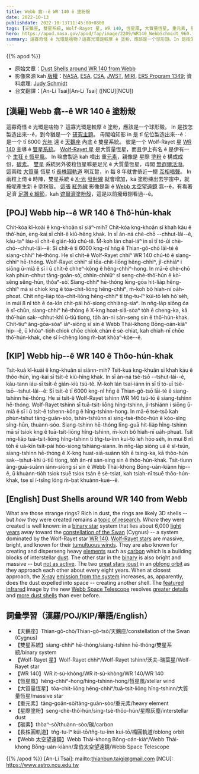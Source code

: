 ```yaml
---
title: Webb 翕--ê WR 140 ê 塗粉殼
date: 2022-10-13
publishdate: 2022-10-13T11:45:00+0800
tags: [天鵝座, 雙星系統, Wolf-Rayet 星, WR 140, 恆星風, 大質量恆星, 重元素, 星際塗粉, 碳素, 長株圓軌道, Webb 太空望遠鏡]
hero: https://apod.nasa.gov/apod/fap/image/2209/WR140_WebbSchmidt_960.jpg
summary: 這寡奇怪 ê 光環是啥物？這寡光環是較厚 ê 塗粉，應該是一个球形殼。In 是按怎製造出來--ê，到今猶是一个研究主題。
---
```


{{% apod %}}

- 原始文章：[Dust Shells around WR 140 from Webb](https://apod.nasa.gov/apod/ap221013.html)
- 影像來源 kah [版權][copyright]：[NASA](https://www.nasa.gov/), [ESA](https://www.esa.int/), [CSA](https://www.asc-csa.gc.ca/eng/), [JWST](https://webb.nasa.gov/), [MIRI](https://webb.nasa.gov/content/observatory/instruments/miri.html), [ERS Program 1349](https://www.stsci.edu/jwst/science-execution/approved-programs/dd-ers/program-1349); 資料處理: [Judy Schmidt](https://www.flickr.com/photos/geckzilla/)
- 台文翻譯：[An-Li Tsai][An-Li Tsai] ([NCU][NCU])

## [漢羅] Webb 翕--ê WR 140 ê 塗粉殼
這寡奇怪 ê 光環是啥物？
這寡光環是較厚 ê 塗粉，應該是一个球形殼。
In 是按怎製造出來--ê，到今猶是一个 [研究主題][topic of research]。
毋閣咱知影 in 是 tī 佗位製造出來--ê：是一个 tī 6000 [光年][light years] 遠 ê [天鵝座][constellation of the Swan] 內底 ê 雙星系統。
彼是一个 Wolf-Rayet 星 [WR 140][WR 140] 主導 ê [雙星系統][binary star]。
[Wolf-Rayet 星][Wolf-Rayet stars] 是大質量恆星，而且伊上有名 ê 是伊有一个 [生狂 ê 恆星風][tumultuous winds]。
In 嘛會製造 kah 噴出 重[元素][elements]，親像是 星際 [塗粉][dust] ê 構成成份，[碳素][carbon]。
[雙星][binary] 系統另外彼粒恆星嘛是足光 ê 大質量恆星，毋閣 [無遐爾活潑][not as active]。
這兩粒 [大質量][great stars] 恆星 tī [長株圓軌道][oblong orbit] 咧互踅，in 每 8 年就會倚近一擺 [互相唱聲][joust]。
In 兩粒上倚 ê 時陣，雙星系統 ê [X-光][X-ray] [發射線][emission from the system] 就會增加，kā 塗粉捒出去宇宙中，就按呢產生新 ê 塗粉殼。
[這張][featured] [紅外線][infrared] 影像是新 ê [Webb 太空望遠鏡][Webb Space Telescope] 翕--ê，有看著足濟 [足讚 ê 細節][greater details]，kah [遮爾濟塗粉殼][more dust shells]，這是以前攏毋捌看過--ê。

## [POJ] Webb hip--ê WR 140 ê Thô͘-hún-khak
Chit-kóa kî-koài ê kng-khoân sī siáⁿ-mih?
Chit-kóa kng-khoân sī khah kāu ê thô͘-hún, èng-kai sī chi̍t-ê kiû-hêng khak.
In sī án-ná chè-chō --chhut-lâi--ê, kàu-taⁿ iáu-sī chi̍t-ê gián-kiù chú-tê.
M̄-koh lán chai-iáⁿ in sī tī tó-ūi chè-chō--chhut-lâi--ê: Sī chi̍t-ê tī 6000 kng-nî hn̄g ê Thian-gô-chō lāi-té ê siang-chhiⁿ hē-thóng.
He sī chi̍t-ê Wolf-Rayet chhiⁿ WR 140 chú-tō ê siang-chhiⁿ hē-thóng.
Wolf-Rayet chhiⁿ sī tōa-chit-liōng hêng-chhiⁿ, jî-chhiáⁿ i siōng ū-miâ ê sī i ū chi̍t-ê chheⁿ-kông ê hêng-chhiⁿ-hong.
In mā-ē chè-chō kah phùn-chhut tāng-goân-sò͘, chhin-chhiūⁿ sī seng-chè-thô͘-hún ê kò͘-sêng sêng-hūn, thòaⁿ-sò͘.
Siang-chhiⁿ hē-thóng lēng-gōa hit-lia̍p hêng-chhiⁿ mā sī chiok kng ê tōa-chit-liōng hêng-chhiⁿ, m̄-koh bô hiah-nī oa̍h-phoat.
Chit nn̄g-lia̍p tōa-chit-liōng hêng-chhiⁿ tī tn̂g-tu-îⁿ kúi-tō leh hō͘ se̍h, in múi 8 nî to̍h ē óa-kīn chi̍t-pái hō͘-siong chhiàng-siaⁿ.
In nn̄g-la̍p siōng óa ê sî-chūn, siang-chhiⁿ hē-thóng ê X-kng hoat-siā-sòaⁿ to̍h ē cheng-ka, kā thô͘-hún sak--chhut-khì ú-tiū tiong, to̍h án-ni sán-seng sin ê thô͘-hún-khak.
Chit-tiuⁿ âng-gōa-sòaⁿ iáⁿ-siōng sī sin ê Webb Thài-khong Bōng-oán-kiàⁿ hip--ê, ū khòaⁿ-tio̍h chiok chōe chiok chán ê sè-chiat, kah chiah-nī chōe thô͘-hún-khak, che sī í-chêng lóng m̄-bat khòaⁿ-kòe--ê.


## [KIP] Webb hip--ê WR 140 ê Thôo-hún-khak
Tsit-kuá kî-kuài ê kng-khuân sī siánn-mih?
Tsit-kuá kng-khuân sī khah kāu ê thôo-hún, ìng-kai sī tsi̍t-ê kiû-hîng khak.
In sī án-ná tsè-tsō --tshut-lâi--ê, kàu-tann iáu-sī tsi̍t-ê gián-kiù tsú-tê.
M̄-koh lán tsai-iánn in sī tī tó-uī tsè-tsō--tshut-lâi--ê: Sī tsi̍t-ê tī 6000 kng-nî hn̄g ê Thian-gô-tsō lāi-té ê siang-tshinn hē-thóng.
He sī tsi̍t-ê Wolf-Rayet tshinn WR 140 tsú-tō ê siang-tshinn hē-thóng.
Wolf-Rayet tshinn sī tuā-tsit-liōng hîng-tshinn, jî-tshiánn i siōng ū-miâ ê sī i ū tsi̍t-ê tshenn-kông ê hîng-tshinn-hong.
In mā-ē tsè-tsō kah phùn-tshut tāng-guân-sòo, tshin-tshiūnn sī sing-tsè-thôo-hún ê kòo-sîng sîng-hūn, thuànn-sòo.
Siang-tshinn hē-thóng līng-guā hit-lia̍p hîng-tshinn mā sī tsiok kng ê tuā-tsit-liōng hîng-tshinn, m̄-koh bô hiah-nī ua̍h-phuat.
Tsit nn̄g-lia̍p tuā-tsit-liōng hîng-tshinn tī tn̂g-tu-înn kuí-tō leh hōo se̍h, in muí 8 nî to̍h ē uá-kīn tsi̍t-pái hōo-siong tshiàng-siann.
In nn̄g-la̍p siōng uá ê sî-tsūn, siang-tshinn hē-thóng ê X-kng huat-siā-suànn to̍h ē tsing-ka, kā thôo-hún sak--tshut-khì ú-tiū tiong, to̍h án-ni sán-sing sin ê thôo-hún-khak.
Tsit-tiunn âng-guā-suànn iánn-siōng sī sin ê Webb Thài-khong Bōng-uán-kiànn hip--ê, ū khuànn-tio̍h tsiok tsuē tsiok tsán ê sè-tsiat, kah tsiah-nī tsuē thôo-hún-khak, tse sī í-tsîng lóng m̄-bat khuànn-kuè--ê.


## [English] Dust Shells around WR 140 from Webb
What are those strange rings?
Rich in dust, the rings are likely 3D shells -- but _how_ they were created remains a [topic of research][topic of research].
_Where_ they were created is well known: in a [binary star][binary star] system that lies about 6,000 [light years][light years] away toward the [constellation of the Swan][constellation of the Swan] (Cygnus) -- a system dominated by the Wolf-Rayet star [WR 140][WR 140].
[Wolf-Rayet stars][Wolf-Rayet stars] are massive, bright, and known for their [tumultuous winds][tumultuous winds].
They are also known for creating and disperseng heavy [elements][elements] such as [carbon][carbon] which is a building blocks of interstellar [dust][dust].
The other star in the [binary][binary] is also bright and massive -- but [not as active][not as active].
The two [great stars][great stars] [joust][joust] in an [oblong orbit][oblong orbit] as they approach each other about every eight years.
When at closest approach, the [X-ray][X-ray] [emission from the system][emission from the system] increases, as, apparently, does the dust expelled into space -- creating another shell.
The [featured][featured] [infrared][infrared] image by the new [Webb Space Telescope][Webb Space Telescope] resolves [greater details][greater details] and [more dust shells][more dust shells] than ever before.

## 詞彙學習（漢羅/POJ/KIP/華語/English）
- 【天鵝座】Thian-gô-chō/Thian-gô-tsō/天鵝座/constellation of the Swan (Cygnus)
- 【雙星系統】siang-chhiⁿ hē-thóng/siang-tshinn hē-thóng/雙星系統/binary system
- 【Wolf-Rayet 星】Wolf-Rayet chhiⁿ/Wolf-Rayet tshinn/沃夫–瑞葉星/Wolf-Rayet star
- 【WR 140】WR it-sù-khòng/WR it-sù-khòng/WR 140/WR 140
- 【恆星風】hêng-chhiⁿ-hong/hîng-tshinn-hong/恆星風/stellar wind
- 【大質量恆星】tōa-chit-liōng hêng-chhiⁿ/tuā-tsit-liōng hîng-tshinn/大質量恆星/massive star
- 【重元素】tāng-goân-sò͘/tāng-guân-sòo/重元素/heavy element
- 【星際塗粉】seng-chè-thô͘-hún/sing-tsè-thôo-hún/星際灰塵/interstellar dust
- 【碳素】thòaⁿ-sò͘/thuànn-sòo/碳/carbon
- 【長株圓軌道】tn̂g-tu-îⁿ kúi-tō/tn̂g-tu-înn kuí-tō/橢圓軌道/oblong orbit
- 【Webb 太空望遠鏡】Webb Thài-khong Bōng-oán-kiàⁿ/Webb Thài-khong Bōng-uán-kiànn/韋伯太空望遠鏡/Webb Space Telescope


{{% /apod %}}
[An-Li Tsai]: mailto:thianbun.taigi@gmail.com
[NCU]: https://www.astro.ncu.edu.tw

[copyright]: https://apod.nasa.gov/apod/fap/lib/about_apod.html#srapply
[License]: https://creativecommons.org/licenses/by/2.0/

[topic of research]:https://www.stsci.edu/jwst/science-execution/program-information.html?id=1349
[binary star]:https://en.wikipedia.org/wiki/Binary_star
[light years]:https://spaceplace.nasa.gov/light-year/en/
[constellation of the Swan]:https://chandra.harvard.edu/photo/constellations/cygnus.html
[WR 140]:https://en.wikipedia.org/wiki/WR_140
[Wolf-Rayet stars]:https://en.wikipedia.org/wiki/Wolf%E2%80%93Rayet_star
[tumultuous winds]:https://apod.nasa.gov/apod/ap200308.html
[elements]:https://apod.nasa.gov/apod/ap200809.html
[carbon]:https://periodic.lanl.gov/6.shtml
[dust]:https://apod.nasa.gov/apod/ap030706.html
[binary]:https://apod.nasa.gov/apod/ap970219.html
[not as active]:https://www.purina.co.uk/sites/default/files/2020-12/How%20Long%20Do%20Cats%20SleepTEASER.jpg
[great stars]:https://www.sciencealert.com/extraordinary-phenomenon-in-space-captured-by-spellbinding-new-image
[joust]:https://en.wikipedia.org/wiki/Jousting
[oblong orbit]:https://en.wikipedia.org/wiki/Elliptic_orbit#/media/File:Animation_of_Orbital_eccentricity.gif
[X-ray]:https://science.nasa.gov/ems/11_xrays
[emission from the system]:https://ui.adsabs.harvard.edu/abs/2022HEAD...1911098C/abstract
[featured]:https://twitter.com/SpaceGeck/status/1564137949993656320
[infrared]:https://science.nasa.gov/ems/07_infraredwaves
[Webb Space Telescope]:https://www.nasa.gov/mission_pages/webb/about/index.html
[greater details]:https://youtu.be/4lQy8v-BWNw
[more dust shells]:https://commons.wikimedia.org/wiki/File:WR140.png
